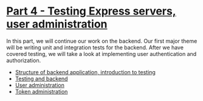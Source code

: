 # [Part 4 - Testing Express servers, user administration](https://fullstackopen.com/en/part4)

In this part, we will continue our work on the backend. Our first major theme will be writing unit and integration tests for the backend. After we have covered testing, we will take a look at implementing user authentication and authorization.

-   [Structure of backend application, introduction to testing](https://fullstackopen.com/en/part4/structure_of_backend_application_introduction_to_testing)
-   [Testing and backend](https://fullstackopen.com/en/part4/testing_the_backend)
-   [User administration](https://fullstackopen.com/en/part4/user_administration)
-   [Token administration](https://fullstackopen.com/en/part4/token_authentication)
